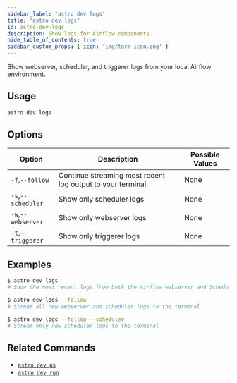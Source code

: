 ```yaml
---
sidebar_label: "astro dev logs"
title: "astro dev logs"
id: astro-dev-logs
description: Show logs for Airflow components.
hide_table_of_contents: true
sidebar_custom_props: { icon: 'img/term-icon.png' }
---
```


Show webserver, scheduler, and triggerer logs from your local Airflow environment.

## Usage

```sh
astro dev logs
```

## Options

| Option             | Description                                                 | Possible Values |
| ------------------ | ----------------------------------------------------------- | --------------- |
| `-f`,`--follow`    | Continue streaming most recent log output to your terminal. | None            |
| `-s`,`--scheduler` | Show only scheduler logs                                    | None            |
| `-w`,`--webserver` | Show only webserver logs                                    | None            |
| `-t`,`--triggerer` | Show only triggerer logs                                    | None            |


## Examples

```sh
$ astro dev logs
# Show the most recent logs from both the Airflow webserver and Scheduler

$ astro dev logs --follow
# Stream all new webserver and scheduler logs to the terminal

$ astro dev logs --follow --scheduler
# Stream only new scheduler logs to the terminal
```

## Related Commands

- [`astro dev ps`](cli/astro-dev-ps.md)
- [`astro dev run`](cli/astro-dev-run.md)
